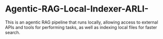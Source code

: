 # Agentic-RAG-Local-Indexer-ARLI-
This is an agentic RAG pipeline that runs locally, allowing access to external APIs and tools for performing tasks, as well as indexing local files for faster search. 
